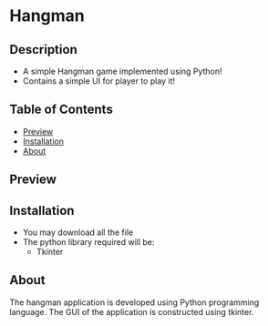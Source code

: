 # Hangman
## Description
* A simple Hangman game implemented using Python!
* Contains a simple UI for player to play it!
## Table of Contents
* [Preview](#Preview)
* [Installation](#Installation)
* [About](#About)
## Preview
## Installation
* You may download all the file
* The python library required will be:
  * Tkinter
## About 
The hangman application is developed using Python programming language. The GUI of the application is constructed using tkinter. 
